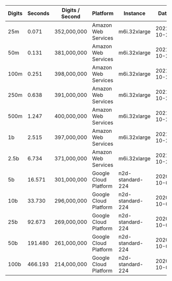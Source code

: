 | Digits | Seconds | Digits / Second | Platform | Instance | Date | Files |
| ------ | ------- | --------------- | -------- | -------- | ---- | ----- |
| 25m | 0.071 | 352,000,000 | Amazon Web Services | m6i.32xlarge | 2021-10-29 | [cfg](../Amazon%20Web%20Services/m6i.32xlarge/e%20%5Bexp%28-1%29%5D/e%20-%2020211029-151942.cfg) [out](../Amazon%20Web%20Services/m6i.32xlarge/e%20%5Bexp%28-1%29%5D/e%20-%2020211029-151942.out) [txt](../Amazon%20Web%20Services/m6i.32xlarge/e%20%5Bexp%28-1%29%5D/e%20-%2020211029-151942.txt) |
| 50m | 0.131 | 381,000,000 | Amazon Web Services | m6i.32xlarge | 2021-10-29 | [cfg](../Amazon%20Web%20Services/m6i.32xlarge/e%20%5Bexp%28-1%29%5D/e%20-%2020211029-160124.cfg) [out](../Amazon%20Web%20Services/m6i.32xlarge/e%20%5Bexp%28-1%29%5D/e%20-%2020211029-160124.out) [txt](../Amazon%20Web%20Services/m6i.32xlarge/e%20%5Bexp%28-1%29%5D/e%20-%2020211029-160124.txt) |
| 100m | 0.251 | 398,000,000 | Amazon Web Services | m6i.32xlarge | 2021-10-29 | [cfg](../Amazon%20Web%20Services/m6i.32xlarge/e%20%5Bexp%28-1%29%5D/e%20-%2020211029-160131.cfg) [out](../Amazon%20Web%20Services/m6i.32xlarge/e%20%5Bexp%28-1%29%5D/e%20-%2020211029-160131.out) [txt](../Amazon%20Web%20Services/m6i.32xlarge/e%20%5Bexp%28-1%29%5D/e%20-%2020211029-160131.txt) |
| 250m | 0.638 | 391,000,000 | Amazon Web Services | m6i.32xlarge | 2021-10-29 | [cfg](../Amazon%20Web%20Services/m6i.32xlarge/e%20%5Bexp%28-1%29%5D/e%20-%2020211029-160142.cfg) [out](../Amazon%20Web%20Services/m6i.32xlarge/e%20%5Bexp%28-1%29%5D/e%20-%2020211029-160142.out) [txt](../Amazon%20Web%20Services/m6i.32xlarge/e%20%5Bexp%28-1%29%5D/e%20-%2020211029-160142.txt) |
| 500m | 1.247 | 400,000,000 | Amazon Web Services | m6i.32xlarge | 2021-10-29 | [cfg](../Amazon%20Web%20Services/m6i.32xlarge/e%20%5Bexp%28-1%29%5D/e%20-%2020211029-171111.cfg) [out](../Amazon%20Web%20Services/m6i.32xlarge/e%20%5Bexp%28-1%29%5D/e%20-%2020211029-171111.out) [txt](../Amazon%20Web%20Services/m6i.32xlarge/e%20%5Bexp%28-1%29%5D/e%20-%2020211029-171111.txt) |
| 1b | 2.515 | 397,000,000 | Amazon Web Services | m6i.32xlarge | 2021-10-29 | [cfg](../Amazon%20Web%20Services/m6i.32xlarge/e%20%5Bexp%28-1%29%5D/e%20-%2020211029-171124.cfg) [out](../Amazon%20Web%20Services/m6i.32xlarge/e%20%5Bexp%28-1%29%5D/e%20-%2020211029-171124.out) [txt](../Amazon%20Web%20Services/m6i.32xlarge/e%20%5Bexp%28-1%29%5D/e%20-%2020211029-171124.txt) |
| 2.5b | 6.734 | 371,000,000 | Amazon Web Services | m6i.32xlarge | 2021-10-29 | [cfg](../Amazon%20Web%20Services/m6i.32xlarge/e%20%5Bexp%28-1%29%5D/e%20-%2020211029-202734.cfg) [out](../Amazon%20Web%20Services/m6i.32xlarge/e%20%5Bexp%28-1%29%5D/e%20-%2020211029-202734.out) [txt](../Amazon%20Web%20Services/m6i.32xlarge/e%20%5Bexp%28-1%29%5D/e%20-%2020211029-202734.txt) |
| 5b | 16.571 | 301,000,000 | Google Cloud Platform | n2d-standard-224 | 2020-10-04 | [cfg](../Google%20Cloud%20Platform/n2d-standard-224/e%20%5Bexp%28-1%29%5D/e%20-%2020201004-011658.cfg) [out](../Google%20Cloud%20Platform/n2d-standard-224/e%20%5Bexp%28-1%29%5D/e%20-%2020201004-011658.out) [txt](../Google%20Cloud%20Platform/n2d-standard-224/e%20%5Bexp%28-1%29%5D/e%20-%2020201004-011658.txt) |
| 10b | 33.730 | 296,000,000 | Google Cloud Platform | n2d-standard-224 | 2020-10-04 | [cfg](../Google%20Cloud%20Platform/n2d-standard-224/e%20%5Bexp%28-1%29%5D/e%20-%2020201004-011758.cfg) [out](../Google%20Cloud%20Platform/n2d-standard-224/e%20%5Bexp%28-1%29%5D/e%20-%2020201004-011758.out) [txt](../Google%20Cloud%20Platform/n2d-standard-224/e%20%5Bexp%28-1%29%5D/e%20-%2020201004-011758.txt) |
| 25b | 92.673 | 269,000,000 | Google Cloud Platform | n2d-standard-224 | 2020-10-04 | [cfg](../Google%20Cloud%20Platform/n2d-standard-224/e%20%5Bexp%28-1%29%5D/e%20-%2020201004-012032.cfg) [out](../Google%20Cloud%20Platform/n2d-standard-224/e%20%5Bexp%28-1%29%5D/e%20-%2020201004-012032.out) [txt](../Google%20Cloud%20Platform/n2d-standard-224/e%20%5Bexp%28-1%29%5D/e%20-%2020201004-012032.txt) |
| 50b | 191.480 | 261,000,000 | Google Cloud Platform | n2d-standard-224 | 2020-10-04 | [cfg](../Google%20Cloud%20Platform/n2d-standard-224/e%20%5Bexp%28-1%29%5D/e%20-%2020201004-012545.cfg) [out](../Google%20Cloud%20Platform/n2d-standard-224/e%20%5Bexp%28-1%29%5D/e%20-%2020201004-012545.out) [txt](../Google%20Cloud%20Platform/n2d-standard-224/e%20%5Bexp%28-1%29%5D/e%20-%2020201004-012545.txt) |
| 100b | 466.193 | 214,000,000 | Google Cloud Platform | n2d-standard-224 | 2020-10-04 | [cfg](../Google%20Cloud%20Platform/n2d-standard-224/e%20%5Bexp%28-1%29%5D/e%20-%2020201004-013740.cfg) [out](../Google%20Cloud%20Platform/n2d-standard-224/e%20%5Bexp%28-1%29%5D/e%20-%2020201004-013740.out) [txt](../Google%20Cloud%20Platform/n2d-standard-224/e%20%5Bexp%28-1%29%5D/e%20-%2020201004-013740.txt) |
